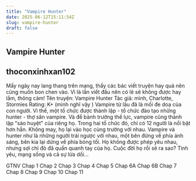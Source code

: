 ```yaml
---
title: "Vampire Hunter"
date: 2025-06-12T15:11:54Z
slug: vampire-hunter
draft: false
---
```


## Vampire Hunter

## thoconxinhxan102

Mấy ngày nay lang thang trên mạng, thấy các bác viết truyện hay quá nên cũng muốn bon chen vào. Vì là lần viết đầu nên có lẽ sẽ không được hay lắm, thông cảm!
Tên truyện: Vampire Hunter
Tác giả: mình, Charlotte, Stormies
Rating: K+ (mình nghĩ vậy )
Vampire từ lâu đã là mối đe doạ của con người. Vì thế, một tổ chức được thành lập - tổ chức đào tạo những hunter - thợ săn vampire. Và để bành trướng thế lực, vampire cũng thành lập "sào huyệt" của riêng họ. Trong hai tổ chức đó, chỉ có 12 người là nổi bật hơn hẳn. Không may, họ lại vào học cùng trường với nhau. Vampire và hunter như là những người trái ngược với nhau, một bên đứng về phía ánh sáng, bên kia lại dứng về phía bóng tối. Họ không được phép yêu nhau, nhưng sợi chỉ đỏ đã quấn quanh tay của họ. Cuộc đời họ rồi sẽ ra sao? Tình yêu, mạng sống và cả sự lừa dối...
 
GTNV
Chap 1
Chap 2
Chap 3 
Chap 4 
Chap 5 
Chap 6A 
Chap 6B
Chap 7
Chap 8
Chap 9 
Chap 10 
Chap 11